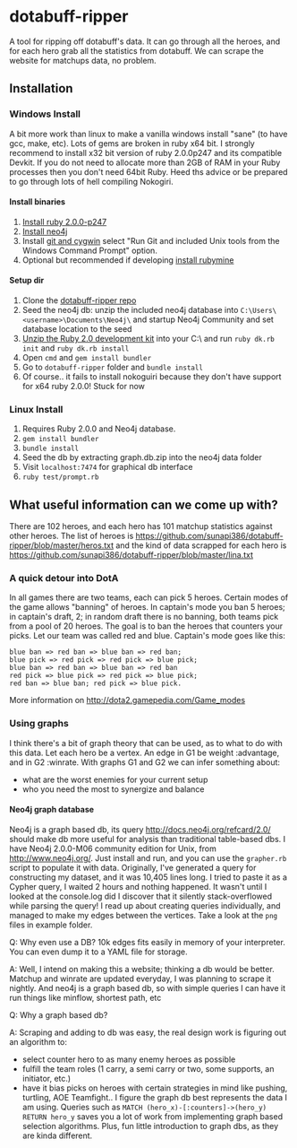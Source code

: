 dotabuff-ripper
===============

A tool for ripping off dotabuff's data. 
It can go through all the heroes, and for each hero grab all the statistics from dotabuff.
We can scrape the website for matchups data, no problem. 

Installation
------------

### Windows Install
A bit more work than linux to make a vanilla windows install "sane" (to have gcc, make, etc).
Lots of gems are broken in ruby x64 bit. I strongly recommend to install x32 bit version of ruby 2.0.0p247
and its compatible Devkit. If you do not need to allocate more than 2GB of RAM in your Ruby processes
then you don't need 64bit Ruby. Heed ths advice or be prepared to go through lots of hell compiling Nokogiri.

#### Install binaries
1. [Install ruby 2.0.0-p247](http://rubyinstaller.org/downloads/)
2. [Install neo4j](http://www.neo4j.org/download/windows)
3. Install [git and cygwin](https://code.google.com/p/msysgit/downloads/detail?name=Git-1.8.4-preview20130916.exe&can=2&q=)
select "Run Git and included Unix tools from the Windows Command Prompt" option.
4. Optional but recommended if developing [install rubymine](https://www.jetbrains.com/ruby/download/)

#### Setup dir
1. Clone the [dotabuff-ripper repo](https://github.com/sunapi386/dotabuff-ripper)
2. Seed the neo4j db: unzip the included neo4j database into `C:\Users\<username>\Documents\Neo4j\` and startup
Neo4j Community and set database location to the seed
3. [Unzip the Ruby 2.0 development kit](http://rubyinstaller.org/downloads/) into your C:\ and run `ruby dk.rb init` and
 `ruby dk.rb install`
4. Open `cmd` and `gem install bundler`
5. Go to `dotabuff-ripper` folder and `bundle install`
6. Of course.. it fails to install nokoguiri because they don't have support for x64 ruby 2.0.0! Stuck for now

### Linux Install
1. Requires Ruby 2.0.0 and Neo4j database.
2. `gem install bundler`
3. `bundle install`
4. Seed the db by extracting graph.db.zip into the neo4j data folder
5. Visit `localhost:7474` for graphical db interface
6. `ruby test/prompt.rb`


What useful information can we come up with?
--------------------------------------------

There are 102 heroes, and each hero has 101 matchup statistics against other heroes. 
The list of heroes is 
    https://github.com/sunapi386/dotabuff-ripper/blob/master/heros.txt
and the kind of data scrapped for each hero is
    https://github.com/sunapi386/dotabuff-ripper/blob/master/lina.txt

### A quick detour into DotA
In all games there are two teams, each can pick 5 heroes. Certain modes of the game allows "banning" of heroes. In captain's mode you ban 5 heroes; in captain's draft, 2; in random draft there is no banning, both teams pick from a pool of 20 heroes. 
The goal is to ban the heroes that counters your picks. Let our team was called red and blue.
Captain's mode goes like this:

    blue ban => red ban => blue ban => red ban;
    blue pick => red pick => red pick => blue pick;
    blue ban => red ban => blue ban => red ban
    red pick => blue pick => red pick => blue pick;
    red ban => blue ban; red pick => blue pick.
    
More information on http://dota2.gamepedia.com/Game_modes

### Using graphs 
I think there's a bit of graph theory that can be used, as to what to do with this data. Let each hero be a vertex. An edge in G1 be weight :advantage, and in G2 :winrate. With graphs G1 and G2 we can infer something about:
- what are the worst enemies for your current setup
- who you need the most to synergize and balance

#### Neo4j graph database
Neo4j is a graph based db, its query http://docs.neo4j.org/refcard/2.0/ should make db more useful for analysis than traditional table-based dbs. I have Neo4j 2.0.0-M06 community edition for Unix, from http://www.neo4j.org/. Just install and run, and you can use the `grapher.rb` script to populate it with data.
Originally, I've generated a query for constructing my dataset, and it was 10,405 lines long. I tried to paste it as a Cypher query, I waited 2 hours and nothing happened. It wasn't until I looked at the console.log did I discover that it silently stack-overflowed while parsing the query! 
I read up about creating queries individually, and managed to make my edges between the vertices. Take a look at the `png` files in example folder.

Q: Why even use a DB? 10k edges fits easily in memory of your interpreter. You can even dump it to a YAML file for storage.

A: Well, I intend on making this a website; thinking a db would be better. Matchup and winrate are updated everyday, I was planning to scrape it nightly. And neo4j is a graph based db, so with simple queries I can have it run things like minflow, shortest path, etc

Q: Why a graph based db?

A: Scraping and adding to db was easy, the real design work is figuring out an algorithm to: 
- select counter hero to as many enemy heroes as possible 
- fulfill the team roles (1 carry, a semi carry or two, some supports, an initiator, etc.)
- have it bias picks on heroes with certain strategies in mind like pushing, turtling, AOE Teamfight..
I figure the graph db best represents the data I am using. 
Queries such as `MATCH (hero_x)-[:counters]->(hero_y) RETURN hero_y` saves you a lot of work from implementing
graph based selection algorithms. Plus, fun little introduction to graph dbs, as they are kinda different.



